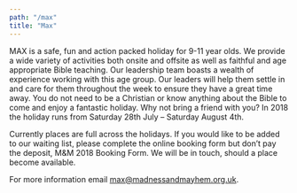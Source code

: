 ```yaml
---
path: "/max"
title: "Max"
---
```


MAX is a safe, fun and action packed holiday for 9-11 year olds. We provide a wide variety of activities both onsite and offsite as well as faithful and age appropriate Bible teaching. Our leadership team boasts a wealth of experience working with this age group. Our leaders will help them settle in and care for them throughout the week to ensure they have a great time away. You do not need to be a Christian or know anything about the Bible to come and enjoy a fantastic holiday. Why not bring a friend with you?
In 2018 the holiday runs from Saturday 28th July – Saturday August 4th.

Currently places are full across the holidays. If you would like to be added to our waiting list, please complete the online booking form but don’t pay the deposit, M&M 2018 Booking Form. We will be in touch, should a place become available.

For more information email <max@madnessandmayhem.org.uk>.
